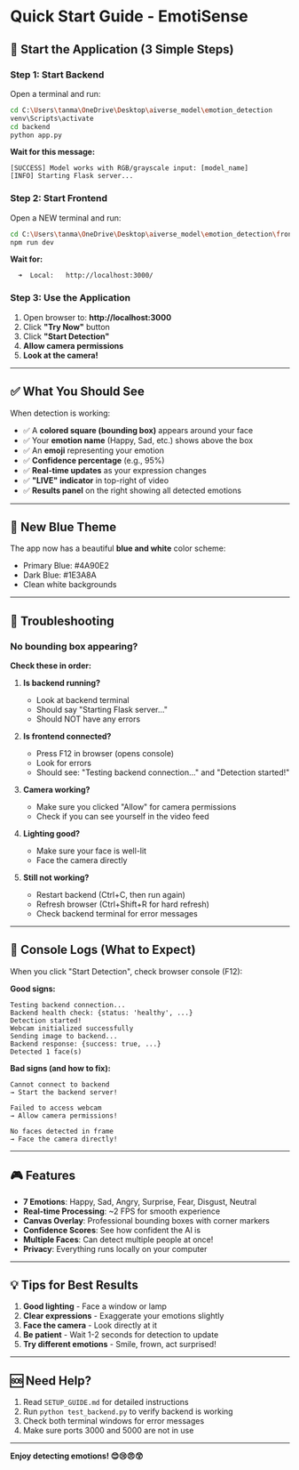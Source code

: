 # Quick Start Guide - EmotiSense

## 🚀 Start the Application (3 Simple Steps)

### Step 1: Start Backend
Open a terminal and run:
```bash
cd C:\Users\tanma\OneDrive\Desktop\aiverse_model\emotion_detection
venv\Scripts\activate
cd backend
python app.py
```

**Wait for this message:**
```
[SUCCESS] Model works with RGB/grayscale input: [model_name]
[INFO] Starting Flask server...
```

### Step 2: Start Frontend
Open a NEW terminal and run:
```bash
cd C:\Users\tanma\OneDrive\Desktop\aiverse_model\emotion_detection\frontend
npm run dev
```

**Wait for:**
```
  ➜  Local:   http://localhost:3000/
```

### Step 3: Use the Application
1. Open browser to: **http://localhost:3000**
2. Click **"Try Now"** button
3. Click **"Start Detection"**
4. **Allow camera permissions**
5. **Look at the camera!**

---

## ✅ What You Should See

When detection is working:
- ✅ A **colored square (bounding box)** appears around your face
- ✅ Your **emotion name** (Happy, Sad, etc.) shows above the box
- ✅ An **emoji** representing your emotion
- ✅ **Confidence percentage** (e.g., 95%)
- ✅ **Real-time updates** as your expression changes
- ✅ **"LIVE" indicator** in top-right of video
- ✅ **Results panel** on the right showing all detected emotions

---

## 🎨 New Blue Theme

The app now has a beautiful **blue and white** color scheme:
- Primary Blue: #4A90E2
- Dark Blue: #1E3A8A
- Clean white backgrounds

---

## 🔧 Troubleshooting

### No bounding box appearing?

**Check these in order:**

1. **Is backend running?**
   - Look at backend terminal
   - Should say "Starting Flask server..."
   - Should NOT have any errors

2. **Is frontend connected?**
   - Press F12 in browser (opens console)
   - Look for errors
   - Should see: "Testing backend connection..." and "Detection started!"

3. **Camera working?**
   - Make sure you clicked "Allow" for camera permissions
   - Check if you can see yourself in the video feed

4. **Lighting good?**
   - Make sure your face is well-lit
   - Face the camera directly

5. **Still not working?**
   - Restart backend (Ctrl+C, then run again)
   - Refresh browser (Ctrl+Shift+R for hard refresh)
   - Check backend terminal for error messages

---

## 📝 Console Logs (What to Expect)

When you click "Start Detection", check browser console (F12):

**Good signs:**
```
Testing backend connection...
Backend health check: {status: 'healthy', ...}
Detection started!
Webcam initialized successfully
Sending image to backend...
Backend response: {success: true, ...}
Detected 1 face(s)
```

**Bad signs (and how to fix):**
```
Cannot connect to backend
→ Start the backend server!

Failed to access webcam
→ Allow camera permissions!

No faces detected in frame
→ Face the camera directly!
```

---

## 🎮 Features

- **7 Emotions**: Happy, Sad, Angry, Surprise, Fear, Disgust, Neutral
- **Real-time Processing**: ~2 FPS for smooth experience
- **Canvas Overlay**: Professional bounding boxes with corner markers
- **Confidence Scores**: See how confident the AI is
- **Multiple Faces**: Can detect multiple people at once!
- **Privacy**: Everything runs locally on your computer

---

## 💡 Tips for Best Results

1. **Good lighting** - Face a window or lamp
2. **Clear expressions** - Exaggerate your emotions slightly
3. **Face the camera** - Look directly at it
4. **Be patient** - Wait 1-2 seconds for detection to update
5. **Try different emotions** - Smile, frown, act surprised!

---

## 🆘 Need Help?

1. Read `SETUP_GUIDE.md` for detailed instructions
2. Run `python test_backend.py` to verify backend is working
3. Check both terminal windows for error messages
4. Make sure ports 3000 and 5000 are not in use

---

**Enjoy detecting emotions! 😊😢😠😲**
